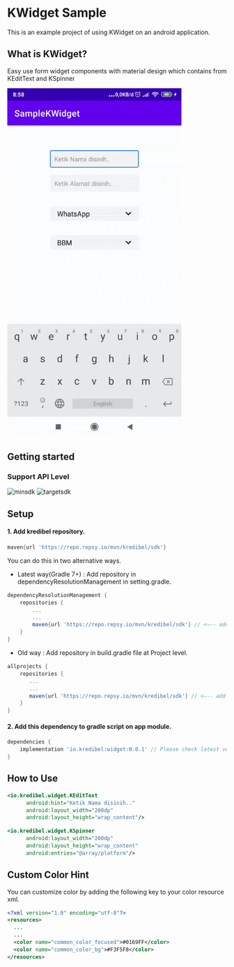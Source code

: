 # KWidget Sample
This is an example project of using KWidget on an android application.

## What is KWidget?
Easy use form widget components with material design which contains from KEditText and KSpinner

<img width="400dp" src="https://github.com/kredibel-id/SampleKWidget/blob/main/ezgif-2-204eb5c2f1.gif?raw=true"/>

## Getting started
### Support API Level
![minsdk](https://img.shields.io/badge/Min%20SDK-API%2019-%233DDC84?logo=android) ![targetsdk](https://img.shields.io/badge/Max%20Support-API%2031-%233DDC84?logo=android)


## Setup
#### 1. Add kredibel repository.
```groovy
maven{url 'https://repo.repsy.io/mvn/kredibel/sdk'}
```
You can do this in two alternative ways.
- Latest way(Gradle 7+) : Add repository in dependencyResolutionManagement in setting.gradle.
```groovy
dependencyResolutionManagement {
    repositories {
        ...
        ...
        maven{url 'https://repo.repsy.io/mvn/kredibel/sdk'} // <—-- add this
    }
}
```
- Old way : Add repository in build.gradle file at Project level.
```groovy
allprojects {
    repositories {
       ...
       ...
       maven{url 'https://repo.repsy.io/mvn/kredibel/sdk'} // <—-- add this 
    }
}
```

#### 2. Add this dependency to gradle script on app module.
```groovy
dependencies {
    implementation 'io.kredibel:widget:0.0.1' // Please check latest version
}
```

## How to Use
```xml
<io.kredibel.widget.KEditText
      android:hint="Ketik Nama disinih.."
      android:layout_width="200dp"
      android:layout_height="wrap_content"/>
```
      
```xml
<io.kredibel.widget.KSpinner
      android:layout_width="200dp"
      android:layout_height="wrap_content"
      android:entries="@array/platform"/>
```      

## Custom Color Hint
You can customize color by adding the following key to your color resource xml.
```xml
<?xml version="1.0" encoding="utf-8"?>
<resources>
  ...
  ...
  <color name="common_color_focused">#0169FF</color>
  <color name="common_color_bg">#F3F5F8</color>
</resources>
```